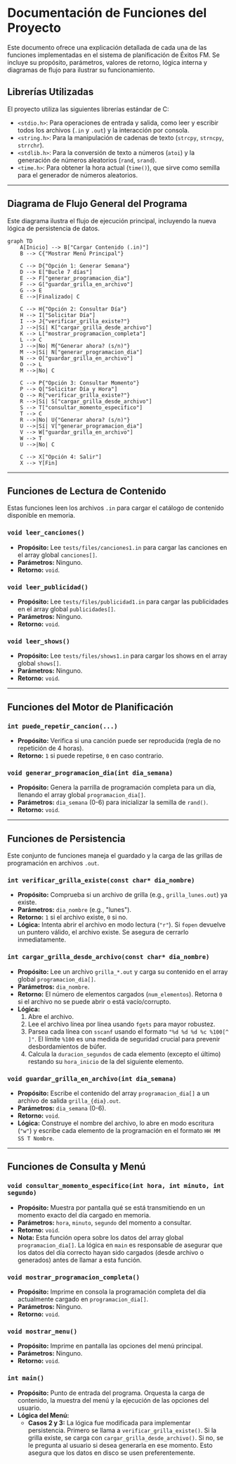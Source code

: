 # Documentación de Funciones del Proyecto

Este documento ofrece una explicación detallada de cada una de las funciones implementadas en el sistema de planificación de Éxitos FM. Se incluye su propósito, parámetros, valores de retorno, lógica interna y diagramas de flujo para ilustrar su funcionamiento.

## Librerías Utilizadas

El proyecto utiliza las siguientes librerías estándar de C:

*   `<stdio.h>`: Para operaciones de entrada y salida, como leer y escribir todos los archivos (`.in` y `.out`) y la interacción por consola.
*   `<string.h>`: Para la manipulación de cadenas de texto (`strcpy`, `strncpy`, `strrchr`).
*   `<stdlib.h>`: Para la conversión de texto a números (`atoi`) y la generación de números aleatorios (`rand`, `srand`).
*   `<time.h>`: Para obtener la hora actual (`time()`), que sirve como semilla para el generador de números aleatorios.

---

## Diagrama de Flujo General del Programa

Este diagrama ilustra el flujo de ejecución principal, incluyendo la nueva lógica de persistencia de datos.

```mermaid
graph TD
    A[Inicio] --> B["Cargar Contenido (.in)"]
    B --> C{"Mostrar Menú Principal"}
    
    C --> D{"Opción 1: Generar Semana"}
    D --> E["Bucle 7 días"]
    E --> F["generar_programacion_dia"]
    F --> G["guardar_grilla_en_archivo"]
    G --> E
    E -->|Finalizado| C

    C --> H{"Opción 2: Consultar Día"}
    H --> I["Solicitar Día"]
    I --> J{"verificar_grilla_existe?"}
    J -->|Sí| K["cargar_grilla_desde_archivo"]
    K --> L["mostrar_programacion_completa"]
    L --> C
    J -->|No| M{"Generar ahora? (s/n)"}
    M -->|Sí| N["generar_programacion_dia"]
    N --> O["guardar_grilla_en_archivo"]
    O --> L
    M -->|No| C

    C --> P{"Opción 3: Consultar Momento"}
    P --> Q["Solicitar Día y Hora"]
    Q --> R{"verificar_grilla_existe?"}
    R -->|Sí| S["cargar_grilla_desde_archivo"]
    S --> T["consultar_momento_especifico"]
    T --> C
    R -->|No| U{"Generar ahora? (s/n)"}
    U -->|Sí| V["generar_programacion_dia"]
    V --> W["guardar_grilla_en_archivo"]
    W --> T
    U -->|No| C

    C --> X["Opción 4: Salir"]
    X --> Y[Fin]
```

---

## Funciones de Lectura de Contenido

Estas funciones leen los archivos `.in` para cargar el catálogo de contenido disponible en memoria.

### `void leer_canciones()`
*   **Propósito:** Lee `tests/files/canciones1.in` para cargar las canciones en el array global `canciones[]`.
*   **Parámetros:** Ninguno.
*   **Retorno:** `void`.

### `void leer_publicidad()`
*   **Propósito:** Lee `tests/files/publicidad1.in` para cargar las publicidades en el array global `publicidades[]`.
*   **Parámetros:** Ninguno.
*   **Retorno:** `void`.

### `void leer_shows()`
*   **Propósito:** Lee `tests/files/shows1.in` para cargar los shows en el array global `shows[]`.
*   **Parámetros:** Ninguno.
*   **Retorno:** `void`.

---

## Funciones del Motor de Planificación

### `int puede_repetir_cancion(...)`
*   **Propósito:** Verifica si una canción puede ser reproducida (regla de no repetición de 4 horas).
*   **Retorno:** `1` si puede repetirse, `0` en caso contrario.

### `void generar_programacion_dia(int dia_semana)`
*   **Propósito:** Genera la parrilla de programación completa para un día, llenando el array global `programacion_dia[]`.
*   **Parámetros:** `dia_semana` (0-6) para inicializar la semilla de `rand()`.
*   **Retorno:** `void`.

---

## Funciones de Persistencia

Este conjunto de funciones maneja el guardado y la carga de las grillas de programación en archivos `.out`.

### `int verificar_grilla_existe(const char* dia_nombre)`
*   **Propósito:** Comprueba si un archivo de grilla (e.g., `grilla_lunes.out`) ya existe.
*   **Parámetros:** `dia_nombre` (e.g., "lunes").
*   **Retorno:** `1` si el archivo existe, `0` si no.
*   **Lógica:** Intenta abrir el archivo en modo lectura (`"r"`). Si `fopen` devuelve un puntero válido, el archivo existe. Se asegura de cerrarlo inmediatamente.

### `int cargar_grilla_desde_archivo(const char* dia_nombre)`
*   **Propósito:** Lee un archivo `grilla_*.out` y carga su contenido en el array global `programacion_dia[]`.
*   **Parámetros:** `dia_nombre`.
*   **Retorno:** El número de elementos cargados (`num_elementos`). Retorna `0` si el archivo no se puede abrir o está vacío/corrupto.
*   **Lógica:**
    1.  Abre el archivo.
    2.  Lee el archivo línea por línea usando `fgets` para mayor robustez.
    3.  Parsea cada línea con `sscanf` usando el formato `"%d %d %d %c %100[^
]"`. El límite `%100` es una medida de seguridad crucial para prevenir desbordamientos de búfer.
    4.  Calcula la `duracion_segundos` de cada elemento (excepto el último) restando su `hora_inicio` de la del siguiente elemento.

### `void guardar_grilla_en_archivo(int dia_semana)`
*   **Propósito:** Escribe el contenido del array `programacion_dia[]` a un archivo de salida `grilla_{dia}.out`.
*   **Parámetros:** `dia_semana` (0-6).
*   **Retorno:** `void`.
*   **Lógica:** Construye el nombre del archivo, lo abre en modo escritura (`"w"`) y escribe cada elemento de la programación en el formato `HH MM SS T Nombre`.

---

## Funciones de Consulta y Menú

### `void consultar_momento_especifico(int hora, int minuto, int segundo)`
*   **Propósito:** Muestra por pantalla qué se está transmitiendo en un momento exacto del día cargado en memoria.
*   **Parámetros:** `hora`, `minuto`, `segundo` del momento a consultar.
*   **Retorno:** `void`.
*   **Nota:** Esta función opera sobre los datos del array global `programacion_dia[]`. La lógica en `main` es responsable de asegurar que los datos del día correcto hayan sido cargados (desde archivo o generados) antes de llamar a esta función.

### `void mostrar_programacion_completa()`
*   **Propósito:** Imprime en consola la programación completa del día actualmente cargado en `programacion_dia[]`.
*   **Parámetros:** Ninguno.
*   **Retorno:** `void`.

### `void mostrar_menu()`
*   **Propósito:** Imprime en pantalla las opciones del menú principal.
*   **Parámetros:** Ninguno.
*   **Retorno:** `void`.

### `int main()`
*   **Propósito:** Punto de entrada del programa. Orquesta la carga de contenido, la muestra del menú y la ejecución de las opciones del usuario.
*   **Lógica del Menú:**
    *   **Casos 2 y 3:** La lógica fue modificada para implementar persistencia. Primero se llama a `verificar_grilla_existe()`. Si la grilla existe, se carga con `cargar_grilla_desde_archivo()`. Si no, se le pregunta al usuario si desea generarla en ese momento. Esto asegura que los datos en disco se usen preferentemente.
